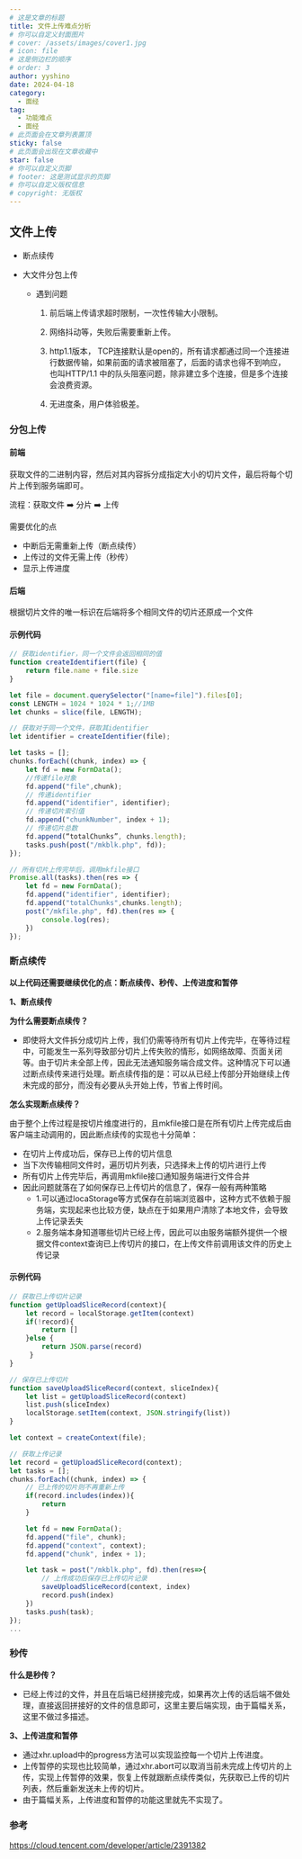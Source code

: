 ```yaml
---
# 这是文章的标题
title: 文件上传难点分析
# 你可以自定义封面图片
# cover: /assets/images/cover1.jpg
# icon: file
# 这是侧边栏的顺序
# order: 3
author: yyshino
date: 2024-04-18
category:
  - 面经
tag:
  - 功能难点
  - 面经
# 此页面会在文章列表置顶
sticky: false
# 此页面会出现在文章收藏中
star: false
# 你可以自定义页脚
# footer: 这是测试显示的页脚
# 你可以自定义版权信息
# copyright: 无版权
---
```






## 文件上传

- 断点续传

- 大文件分包上传

  - 遇到问题

    1. 前后端上传请求超时限制，一次性传输大小限制。

    2. 网络抖动等，失败后需要重新上传。

    3. http1.1版本， TCP连接默认是open的，所有请求都通过同一个连接进行数据传输，如果前面的请求被阻塞了，后面的请求也得不到响应，也叫HTTP/1.1 中的队头阻塞问题，除非建立多个连接，但是多个连接会浪费资源。

    4. 无进度条，用户体验极差。



### 分包上传

#### 前端

获取文件的二进制内容，然后对其内容拆分成指定大小的切片文件，最后将每个切片上传到服务端即可。

流程：获取文件 ➡️ 分片 ➡️ 上传

需要优化的点

- 中断后无需重新上传（断点续传）
- 上传过的文件无需上传（秒传）
- 显示上传进度



#### 后端

根据切片文件的唯一标识在后端将多个相同文件的切片还原成一个文件



#### 示例代码

```js
// 获取identifier，同一个文件会返回相同的值
function createIdentifiert(file) {
    return file.name + file.size
}

let file = document.querySelector("[name=file]").files[0];
const LENGTH = 1024 * 1024 * 1;//1MB
let chunks = slice(file, LENGTH);

// 获取对于同一个文件，获取其identifier
let identifier = createIdentifier(file);

let tasks = [];
chunks.forEach((chunk, index) => {
    let fd = new FormData();
    //传递file对象
    fd.append("file",chunk);
    // 传递identifier
    fd.append("identifier", identifier);
    // 传递切片索引值
    fd.append("chunkNumber", index + 1);
    // 传递切片总数
    fd.append(“totalChunks”, chunks.length);    
    tasks.push(post("/mkblk.php", fd));
});

// 所有切片上传完毕后，调用mkfile接口
Promise.all(tasks).then(res => {
    let fd = new FormData();
    fd.append("identifier", identifier);
    fd.append("totalChunks",chunks.length);
    post("/mkfile.php", fd).then(res => {
        console.log(res);
    })
});
```



### 断点续传

**以上代码还需要继续优化的点：断点续传、秒传、上传进度和暂停**

**1、断点续传**

**为什么需要断点续传？**

- 即使将大文件拆分成切片上传，我们仍需等待所有切片上传完毕，在等待过程中，可能发生一系列导致部分切片上传失败的情形，如网络故障、页面关闭等。由于切片未全部上传，因此无法通知服务端合成文件。这种情况下可以通过断点续传来进行处理。断点续传指的是：可以从已经上传部分开始继续上传未完成的部分，而没有必要从头开始上传，节省上传时间。

**怎么实现断点续传？**

由于整个上传过程是按切片维度进行的，且mkfile接口是在所有切片上传完成后由客户端主动调用的，因此断点续传的实现也十分简单： 

- 在切片上传成功后，保存已上传的切片信息 
- 当下次传输相同文件时，遍历切片列表，只选择未上传的切片进行上传 
- 所有切片上传完毕后，再调用mkfile接口通知服务端进行文件合并 
- 因此问题就落在了如何保存已上传切片的信息了，保存一般有两种策略 
  - 1.可以通过locaStorage等方式保存在前端浏览器中，这种方式不依赖于服务端，实现起来也比较方便，缺点在于如果用户清除了本地文件，会导致上传记录丢失 
  - 2.服务端本身知道哪些切片已经上传，因此可以由服务端额外提供一个根据文件context查询已上传切片的接口，在上传文件前调用该文件的历史上传记录



#### 示例代码

```js
// 获取已上传切片记录
function getUploadSliceRecord(context){
    let record = localStorage.getItem(context)
    if(!record){
        return []
    }else {
        return JSON.parse(record)
     }
}

// 保存已上传切片
function saveUploadSliceRecord(context, sliceIndex){
    let list = getUploadSliceRecord(context)
    list.push(sliceIndex)
    localStorage.setItem(context, JSON.stringify(list))
}

let context = createContext(file);

// 获取上传记录
let record = getUploadSliceRecord(context);
let tasks = [];
chunks.forEach((chunk, index) => {
    // 已上传的切片则不再重新上传
    if(record.includes(index)){
        return
    }

    let fd = new FormData();
    fd.append("file", chunk);
    fd.append("context", context);
    fd.append("chunk", index + 1);

    let task = post("/mkblk.php", fd).then(res=>{
        // 上传成功后保存已上传切片记录
        saveUploadSliceRecord(context, index)
        record.push(index)
    })
    tasks.push(task);
});
...
```



### 秒传

**什么是秒传？**

- 已经上传过的文件，并且在后端已经拼接完成，如果再次上传的话后端不做处理，直接返回拼接好的文件的信息即可，这里主要后端实现，由于篇幅关系，这里不做过多描述。

**3、上传进度和暂停**

- 通过xhr.upload中的progress方法可以实现监控每一个切片上传进度。
- 上传暂停的实现也比较简单，通过xhr.abort可以取消当前未完成上传切片的上传，实现上传暂停的效果，恢复上传就跟断点续传类似，先获取已上传的切片列表，然后重新发送未上传的切片。
- 由于篇幅关系，上传进度和暂停的功能这里就先不实现了。



### 参考

https://cloud.tencent.com/developer/article/2391382